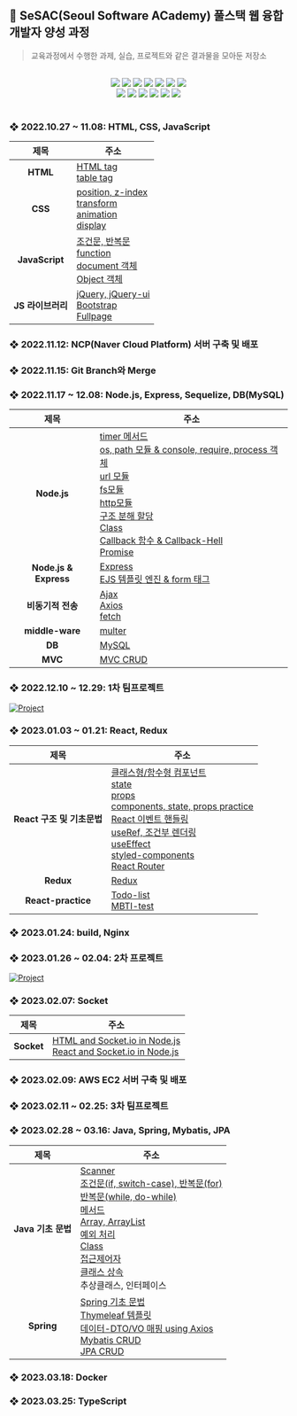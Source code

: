## 🌱 SeSAC(Seoul Software ACademy) 풀스택 웹 융합 개발자 양성 과정
> 교육과정에서 수행한 과제, 실습, 프로젝트와 같은 결과물을 모아둔 저장소
<br>

<div align="center">
<img src="https://img.shields.io/badge/Node.js-339933?style=flat-square&logo=Node.js&logoColor=white"/> 
<img src="https://img.shields.io/badge/Express-000000?style=flat-square&logo=Express&logoColor=white"/>
<img src="https://img.shields.io/badge/Sequelize-52B0E7?style=flat-square&logo=Sequelize&logoColor=white"/>
<img src="https://img.shields.io/badge/Spring-6DB33F?style=flat-square&logo=Spring&logoColor=white"/>  
<img src="https://img.shields.io/badge/MySQL-4479A1?style=flat-square&logo=MySQL&logoColor=white"/>
<img src="https://img.shields.io/badge/NCP-03C75A?style=flat-square&logo=Naver&logoColor=white"/> 
<img src="https://img.shields.io/badge/AWS-FF9900?style=flat-square&logo=Amazon EC2&logoColor=white"/>
<br>
<img src="https://img.shields.io/badge/HTML5-E34F26?style=flat-square&logo=HTML5&logoColor=white"/>
<img src="https://img.shields.io/badge/CSS3-1572B6?style=flat-square&logo=CSS3&logoColor=white"/>
<img src="https://img.shields.io/badge/jQuery-0769AD?style=flat-square&logo=jQuery&logoColor=white"/>
<img src="https://img.shields.io/badge/JavaScript-F7DF1E?style=flat-square&logo=JavaScript&logoColor=black"/> 
<img src="https://img.shields.io/badge/React-61DAFB?style=flat-square&logo=React&logoColor=black"/>
<img src="https://img.shields.io/badge/Redux-764ABC?style=flat-square&logo=Redux&logoColor=white"/>
</div>

<br>

### ❖ 2022.10.27 ~ 11.08: HTML, CSS, JavaScript

|제목|주소|
|:---:|---|
|**HTML**|<a href="https://github.com/nanannannana/SeSAC_1YS_Web/blob/main/html/221027_html_%EC%8B%A4%EC%8A%B52.html">HTML tag</a> <br> <a href="https://github.com/nanannannana/SeSAC_1YS_Web/blob/main/html/221029_table%20%EC%8B%A4%EC%8A%B53.html">table tag</a>|
|**CSS**|<a href="https://github.com/nanannannana/SeSAC_1YS_Web/blob/main/html/221029_css_%EC%8B%A4%EC%8A%B51.html">position, z-index</a> <br> <a href="https://github.com/nanannannana/SeSAC_1YS_Web/blob/main/html/221029_css_%EC%8B%A4%EC%8A%B52.html">transform</a> <br> <a href="https://github.com/nanannannana/SeSAC_1YS_Web/blob/main/html/221101_css_animation_%EC%8B%A4%EC%8A%B52.html">animation</a> <br> <a href="https://github.com/nanannannana/SeSAC_1YS_Web/blob/main/html/221101_css_display.html">display</a>|
|**JavaScript**|<a href="https://github.com/nanannannana/SeSAC_1YS_Web/blob/main/html/221101_js_%EC%A1%B0%EA%B1%B4%EB%AC%B8%2C%EB%B0%98%EB%B3%B5%EB%AC%B8.html">조건문, 반복문</a> <br> <a href="https://github.com/nanannannana/SeSAC_1YS_Web/blob/main/html/221101_js_%EC%8B%A4%EC%8A%B51.html">function</a> <br> <a href="https://github.com/nanannannana/SeSAC_1YS_Web/blob/main/html/221103_js_document_%EC%8B%A4%EC%8A%B52.html">document 객체</a> <br> <a href="https://github.com/nanannannana/SeSAC_1YS_Web/blob/main/html/221103_object.html">Object 객체</a>|
|**JS 라이브러리**|<a href="https://github.com/nanannannana/SeSAC_1YS_Web/blob/main/html/221105_JQuery_%EC%8B%A4%EC%8A%B52.html">jQuery, jQuery-ui</a> <br> <a href="https://github.com/nanannannana/SeSAC_1YS_Web/blob/main/html/221105_bootstrap_%EC%8B%A4%EC%8A%B52.html">Bootstrap</a> <br> <a href="https://github.com/nanannannana/SeSAC_1YS_Web/blob/main/html/221111_fullpage%EC%97%B0%EC%8A%B53.html">Fullpage</a>|

### ❖ 2022.11.12: NCP(Naver Cloud Platform) 서버 구축 및 배포

### ❖ 2022.11.15: Git Branch와 Merge

### ❖ 2022.11.17 ~ 12.08: Node.js, Express, Sequelize, DB(MySQL)
|제목|주소|
|:---:|---|
|**Node.js**|<a href="https://github.com/nanannannana/SeSAC_1YS_Web/blob/main/nodejs/221117/02_module_obj2(timer).js">timer 메서드</a> <br> <a href="https://github.com/nanannannana/SeSAC_1YS_Web/blob/main/nodejs/221117/02_module_obj3.js">os, path 모듈 & console, require, process 객체 <br> <a href="https://github.com/nanannannana/SeSAC_1YS_Web/blob/main/nodejs/221117/02_module_url_%EC%8B%A4%EC%8A%B5.js">url 모듈</a> <br> <a href="https://github.com/nanannannana/SeSAC_1YS_Web/blob/main/nodejs/221119/03_fs_module%EC%8B%A4%EC%8A%B5.js">fs모듈</a> <br> <a href="https://github.com/nanannannana/SeSAC_1YS_Web/blob/main/nodejs/221119/04_https%EC%8B%A4%EC%8A%B5.js">http모듈</a> <br> <a href="https://github.com/nanannannana/SeSAC_1YS_Web/blob/main/nodejs/221117/03_assign.js">구조 분해 할당</a> <br> <a href="https://github.com/nanannannana/SeSAC_1YS_Web/blob/main/nodejs/221117/04_class.js">Class</a> <br> <a href="https://github.com/nanannannana/SeSAC_1YS_Web/blob/main/nodejs/221117/05_callbackhell%EC%8B%A4%EC%8A%B52.js">Callback 함수 & Callback-Hell</a> <br> <a href="https://github.com/nanannannana/SeSAC_1YS_Web/blob/main/nodejs/221119/02_promise%EC%8B%A4%EC%8A%B52.js">Promise</a>|
|**Node.js & Express**|<a href="https://github.com/nanannannana/SeSAC_1YS_Web/blob/main/nodejs/221122_express/1124_index.js">Express</a> <br> <a href="https://github.com/nanannannana/SeSAC_1YS_Web/blob/main/nodejs/221122_express/views/form.ejs">EJS 템플릿 엔진 & form 태그</a>|
|**비동기적 전송**|<a href="https://github.com/nanannannana/SeSAC_1YS_Web/blob/main/nodejs/221124_axios/views/ajax%EC%8B%A4%EC%8A%B52.ejs">Ajax</a> <br> <a href="https://github.com/nanannannana/SeSAC_1YS_Web/blob/main/nodejs/221124_axios/views/axios%EC%8B%A4%EC%8A%B52.ejs">Axios</a> <br> <a href="https://github.com/nanannannana/SeSAC_1YS_Web/blob/main/nodejs/221124_axios/views/fetch%EC%8B%A4%EC%8A%B52.ejs">fetch</a>|
|**middle-ware**|<a href="https://github.com/nanannannana/SeSAC_1YS_Web/blob/main/nodejs/221126_file/index.js">multer</a>|
|**DB**|<a href="https://github.com/nanannannana/SeSAC_1YS_Web/blob/main/nodejs/221129_mysql/index.js">MySQL</a>|
|**MVC**|<a href="https://github.com/nanannannana/SeSAC_1YS_Web/tree/main/nodejs/221203_MVC_prac">MVC CRUD</a>|

### ❖ 2022.12.10 ~ 12.29: 1차 팀프로젝트
[![Project](https://github-readme-stats.vercel.app/api/pin/?username=nanannannana&repo=SeSAC_Fridge)](https://github.com/nanannannana/SeSAC_Fridge)

### ❖ 2023.01.03 ~ 01.21: React, Redux
|제목|주소|
|:---:|---|
|**React 구조 및 기초문법**|<a href="https://github.com/nanannannana/SeSAC_1YS_Web/tree/main/reactjs/230103/src/components">클래스형/함수형 컴포넌트</a> <br> <a href="https://github.com/nanannannana/SeSAC_1YS_Web/tree/main/reactjs/230105/src/components">state</a> <br> <a href="https://github.com/nanannannana/SeSAC_1YS_Web/tree/main/reactjs/230107/src/components">props</a> <br> <a href="https://github.com/nanannannana/SeSAC_1YS_Web/tree/main/reactjs/230110/src/components">components, state, props practice</a> <br> <a href="https://github.com/nanannannana/SeSAC_1YS_Web/tree/main/reactjs/230111/src/components">React 이벤트 핸들링</a> <br> <a href="https://github.com/nanannannana/SeSAC_1YS_Web/tree/main/reactjs/230112/src/components">useRef, 조건부 렌더링</a> <br> <a href="https://github.com/nanannannana/SeSAC_1YS_Web/blob/main/reactjs/230117/src/components/UseEffectFetch.jsx">useEffect</a> <br> <a href="https://github.com/nanannannana/SeSAC_1YS_Web/blob/main/reactjs/230117/src/components/TestStyled.jsx">styled-components</a> <br> <a href="https://github.com/nanannannana/SeSAC_1YS_Web/blob/main/reactjs/230117/src/App.js">React Router</a>|
|**Redux**|<a href="https://github.com/nanannannana/SeSAC_1YS_Web/blob/main/reactjs/230119mbti/src/store/modules/mbti.js">Redux</a>|
|**React-practice**|<a href="https://github.com/nanannannana/SeSAC_1YS_Web/tree/main/reactjs/230119todo/src">Todo-list</a> <br> <a href="https://github.com/nanannannana/SeSAC_1YS_Web/tree/main/reactjs/230119mbti/src">MBTI-test</a>|

### ❖ 2023.01.24: build, Nginx

### ❖ 2023.01.26 ~ 02.04: 2차 프로젝트
[![Project](https://github-readme-stats.vercel.app/api/pin/?username=nanannannana&repo=windowToUNIVERSE)](https://github.com/nanannannana/windowToUNIVERSE)

### ❖ 2023.02.07: Socket
|제목|주소|
|:---:|---|
|**Socket**|<a href="https://github.com/nanannannana/SeSAC_1YS_Web/blob/main/nodejs/230209_Socket/index.js">HTML and Socket.io in Node.js</a> <br> <a href="https://github.com/nanannannana/SeSAC_1YS_Web/tree/main/reactjs/230209_socket">React and Socket.io in Node.js</a>

### ❖ 2023.02.09: AWS EC2 서버 구축 및 배포

### ❖ 2023.02.11 ~ 02.25: 3차 팀프로젝트

### ❖ 2023.02.28 ~ 03.16: Java, Spring, Mybatis, JPA
|제목|주소|
|:---:|---|
|**Java 기초 문법**|<a href="https://github.com/nanannannana/SeSAC_1YS_Web/blob/main/java/java_first_project/%EC%8A%A4%EC%BA%90%EB%84%88.java">Scanner</a> <br> <a href="https://github.com/nanannannana/SeSAC_1YS_Web/blob/main/java/java_first_project/%EC%A1%B0%EA%B1%B4%EB%AC%B8%EC%8B%A4%EC%8A%B5.java">조건문(if, switch-case), 반복문(for)</a> <br> <a href="https://github.com/nanannannana/SeSAC_1YS_Web/blob/main/java/java_first_project/%EC%A1%B0%EA%B1%B4%EB%AC%B8.java">반복문(while, do-while)</a> <br> <a href="https://github.com/nanannannana/SeSAC_1YS_Web/blob/main/java/java_first_project/%EB%A9%94%EC%84%9C%EB%93%9C%EC%8B%A4%EC%8A%B5.java">메서드</a> <br> <a href="https://github.com/nanannannana/SeSAC_1YS_Web/blob/main/java/java_first_project/Array%EC%8B%A4%EC%8A%B5.java">Array, ArrayList</a> <br> <a href="https://github.com/nanannannana/SeSAC_1YS_Web/blob/main/java/java_first_project/%EC%98%88%EC%99%B8%EC%B2%98%EB%A6%AC.java">예외 처리</a> <br> <a href="https://github.com/nanannannana/SeSAC_1YS_Web/blob/main/java/java_first_project/%ED%81%B4%EB%9E%98%EC%8A%A4.java">Class</a> <br> <a href="https://github.com/nanannannana/SeSAC_1YS_Web/blob/main/java/java_first_project/%EC%A0%91%EA%B7%BC%EC%A0%9C%EC%96%B4%EC%9E%90.java">접근제어자</a> <br> <a href="https://github.com/nanannannana/SeSAC_1YS_Web/tree/main/java/java_0304">클래스 상속</a> <br> <span>추상클래스, 인터페이스</span>|
|**Spring**|<a href="https://github.com/nanannannana/SeSAC_1YS_Web/blob/main/spring/sesac.spring/src/main/java/sesac/sesac/spring/controller/HelloController.java">Spring 기초 문법</a> <br> <a href="https://github.com/nanannannana/SeSAC_1YS_Web/blob/main/spring/sesac.spring/src/main/resources/templates/practice2.html">Thymeleaf 템플릿</a> <br> <a href="https://github.com/nanannannana/SeSAC_1YS_Web/blob/main/spring/springAPI/src/main/java/sesac/springAPI/Controller/MainController.java">데이터-DTO/VO 매핑 using Axios</a> <br> <a href="https://github.com/nanannannana/Practice/tree/main/spring/apiPractice/src/main/java/sesac/apiPractice">Mybatis CRUD</a> <br> <a href="https://github.com/nanannannana/Practice/tree/main/spring/Jpa/src/main/java/sesac/Jpa">JPA CRUD</a>|

### ❖ 2023.03.18: Docker

### ❖ 2023.03.25: TypeScript
